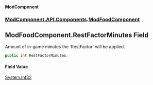 #### [ModComponent](index.md 'index')
### [ModComponent.API.Components](index.md#ModComponent.API.Components 'ModComponent.API.Components').[ModFoodComponent](ModFoodComponent.md 'ModComponent.API.Components.ModFoodComponent')

## ModFoodComponent.RestFactorMinutes Field

Amount of in-game minutes the 'RestFactor' will be applied.

```csharp
public int RestFactorMinutes;
```

#### Field Value
[System.Int32](https://docs.microsoft.com/en-us/dotnet/api/System.Int32 'System.Int32')